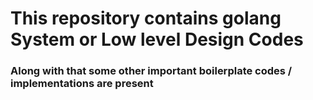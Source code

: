 # This repository contains golang System or Low level Design Codes
### Along with that some other important boilerplate codes / implementations are present 
